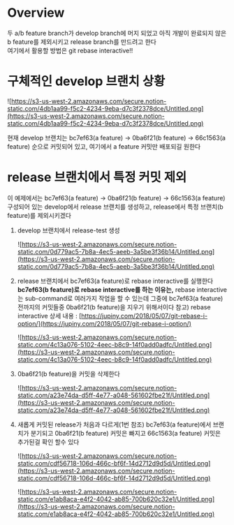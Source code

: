 # Overview
두 a/b feature branch가 develop branch에 머지 되었고 아직 개발이 완료되지 않은 b feature를 제외시키고 release branch를 만드려고 한다<br>
여기에서 활용할 방법은 git rebase interactive!!

# 구체적인 develop 브랜치 상황

![https://s3-us-west-2.amazonaws.com/secure.notion-static.com/4db1aa99-f5c2-4234-9eba-d7c3f2378dce/Untitled.png](https://s3-us-west-2.amazonaws.com/secure.notion-static.com/4db1aa99-f5c2-4234-9eba-d7c3f2378dce/Untitled.png)

현재 develop 브랜치는 bc7ef63(a feature) → 0ba6f21(b feature) → 66c1563(a feature) 순으로 커밋되어 있고, 여기에서 a feature 커밋만 배포되길 원한다

# release 브랜치에서 특정 커밋 제외

이 예제에서는 bc7ef63(a feature) → 0ba6f21(b feature) → 66c1563(a feature) 구성되어 있는 develop에서 release 브랜치를 생성하고, release에서 특정 브랜치(b feature)를 제외시키겠다

1. develop 브랜치에서 release-test 생성

    ![https://s3-us-west-2.amazonaws.com/secure.notion-static.com/0d779ac5-7b8a-4ec5-aeeb-3a5be3f36b14/Untitled.png](https://s3-us-west-2.amazonaws.com/secure.notion-static.com/0d779ac5-7b8a-4ec5-aeeb-3a5be3f36b14/Untitled.png)

2. release 브랜치에서 bc7ef63(a feature)로 rebase interactive를 실행한다
**bc7ef63(b feature)로 rebase interactive를 하는 이유는,** rebase interactive는 sub-command로 여러가지 작업을 할 수 있는데 그중에 bc7ef63(a feature)전까지의 커밋들중 0ba6f21(b feature)을 지우기 위해서이다
참고) rebase interactive 상세 내용 : [https://jupiny.com/2018/05/07/git-rebase-i-option/](https://jupiny.com/2018/05/07/git-rebase-i-option/)

    ![https://s3-us-west-2.amazonaws.com/secure.notion-static.com/4c13a076-5102-4eec-b8c9-14f0add0adfc/Untitled.png](https://s3-us-west-2.amazonaws.com/secure.notion-static.com/4c13a076-5102-4eec-b8c9-14f0add0adfc/Untitled.png)

3. 0ba6f21(b feature)을 커밋을 삭제한다

    ![https://s3-us-west-2.amazonaws.com/secure.notion-static.com/a23e74da-d5ff-4e77-a048-561602fbe21f/Untitled.png](https://s3-us-west-2.amazonaws.com/secure.notion-static.com/a23e74da-d5ff-4e77-a048-561602fbe21f/Untitled.png)

4. 새롭게 커밋된 release가 처음과 다르게(1번 참조) bc7ef63(a feature)에서 브랜치가 분기되고 0ba6f21(b feature) 커밋은 빠지고 66c1563(a feature) 커밋은 추가된걸 확인 할수 있다

    ![https://s3-us-west-2.amazonaws.com/secure.notion-static.com/cdf56718-106d-466c-bf6f-14d2712d9d5d/Untitled.png](https://s3-us-west-2.amazonaws.com/secure.notion-static.com/cdf56718-106d-466c-bf6f-14d2712d9d5d/Untitled.png)

    ![https://s3-us-west-2.amazonaws.com/secure.notion-static.com/e1ab8aca-e4f2-4042-ab85-700b620c32e1/Untitled.png](https://s3-us-west-2.amazonaws.com/secure.notion-static.com/e1ab8aca-e4f2-4042-ab85-700b620c32e1/Untitled.png)
